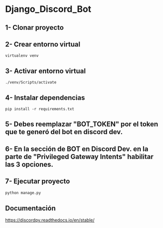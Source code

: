 # Django_Discord_Bot

## 1- Clonar proyecto

## 2- Crear entorno virtual

```shell
virtualenv venv
```

## 3- Activar entorno virtual

```shell
./venv/Scripts/activate
```

## 4- Instalar dependencias

```shell
pip install -r requirements.txt
```

## 5- Debes reemplazar "BOT_TOKEN" por el token que te generó del bot en discord dev.

## 6- En la sección de BOT en Discord Dev. en la parte de "Privileged Gateway Intents" habilitar las 3 opciones.

## 7- Ejecutar proyecto

```bash
python manage.py
```


## Documentación
https://discordpy.readthedocs.io/en/stable/
